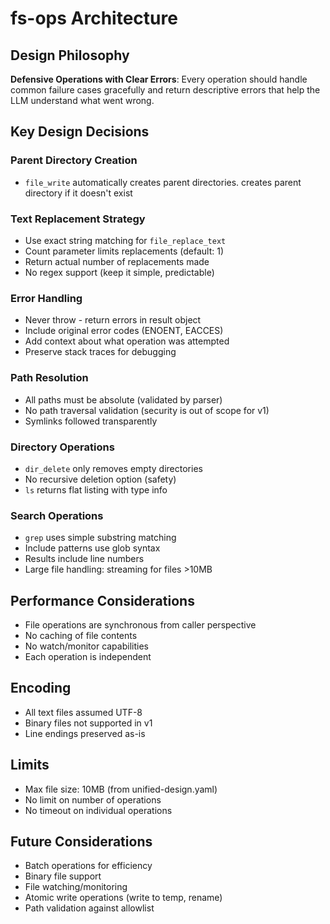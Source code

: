 # fs-ops Architecture

## Design Philosophy

**Defensive Operations with Clear Errors**: Every operation should handle common failure cases gracefully and return descriptive errors that help the LLM understand what went wrong.

## Key Design Decisions

### Parent Directory Creation
- `file_write` automatically creates parent directories.  creates parent directory if it doesn't exist

### Text Replacement Strategy  
- Use exact string matching for `file_replace_text`
- Count parameter limits replacements (default: 1)
- Return actual number of replacements made
- No regex support (keep it simple, predictable)

### Error Handling
- Never throw - return errors in result object
- Include original error codes (ENOENT, EACCES)
- Add context about what operation was attempted
- Preserve stack traces for debugging

### Path Resolution
- All paths must be absolute (validated by parser)
- No path traversal validation (security is out of scope for v1)
- Symlinks followed transparently

### Directory Operations
- `dir_delete` only removes empty directories
- No recursive deletion option (safety)
- `ls` returns flat listing with type info

### Search Operations
- `grep` uses simple substring matching
- Include patterns use glob syntax
- Results include line numbers
- Large file handling: streaming for files >10MB

## Performance Considerations

- File operations are synchronous from caller perspective
- No caching of file contents
- No watch/monitor capabilities
- Each operation is independent

## Encoding

- All text files assumed UTF-8
- Binary files not supported in v1
- Line endings preserved as-is

## Limits

- Max file size: 10MB (from unified-design.yaml)
- No limit on number of operations
- No timeout on individual operations

## Future Considerations

- Batch operations for efficiency
- Binary file support
- File watching/monitoring
- Atomic write operations (write to temp, rename)
- Path validation against allowlist